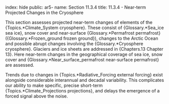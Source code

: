 index: hide
public: ar5-
name: Section 11.3.4
title: 11.3.4 - Near-term Projected Changes in the Cryosphere

This section assesses projected near-term changes of elements of the {Topics.*Climate_System cryosphere}. These consist of {Glossary.*Sea_ice sea ice}, snow cover and near-surface {Glossary.*Permafrost permafrost} ({Glossary.*Frozen_ground frozen ground}), changes to the Arctic Ocean and possible abrupt changes involving the {Glossary.*Cryosphere cryosphere}. Glaciers and ice sheets are addressed in {Chapters.13 Chapter 13}. Here near-term changes in the geographical coverage of sea ice, snow cover and {Glossary.*Near_surface_permafrost near-surface permafrost} are assessed.

Trends due to changes in {Topics.*Radiative_Forcing external forcing} exist alongside considerable interannual and decadal variability. This complicates our ability to make specific, precise short-term {Topics.*Climate_Projections projections}, and delays the emergence of a forced signal above the noise.
